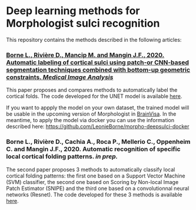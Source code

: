 # Deep learning methods for Morphologist sulci recognition

This repository contains the methods described in the following articles:

### [Borne L., Rivière D., Mancip M. and Mangin J.F., 2020. Automatic labeling of cortical sulci using patch-or CNN-based segmentation techniques combined with bottom-up geometric constraints. *Medical Image Analysis*](https://doi.org/10.1016/j.media.2020.101651)

This paper proposes and compares methods to automatically label the cortical folds.
The code developed for the UNET model is available [here](https://github.com/brainvisa/morpho-deepsulci/tree/master/python/deepsulci/sulci_labeling/method).

If you want to appply the model on your own dataset, the trained model will be usable in the upcoming version of Morphologist in [BrainVisa](www.brainvisa.info).
In the meantime, to apply the model via docker you can use the information described here:
https://github.com/LeonieBorne/morpho-deepsulci-docker

### Borne L., Rivière D., Cachia A., Roca P., Mellerio C., Oppenheim C. and Mangin J.F., 2020. Automatic recognition of specific local cortical folding patterns. *in prep.*

The second paper proposes 3 methods to automatically classify local cortical folding patterns:
the first one based on a Support Vector Machine (SVM) classifier,
the second one based on Scoring by Non-local Image Patch Estimator (SNIPE)
and the third one based on a convolutionnal neural networks (Resnet).
The code developed for these 3 methods is available [here](https://github.com/brainvisa/morpho-deepsulci/tree/master/python/deepsulci/pattern_classification/method).
 
